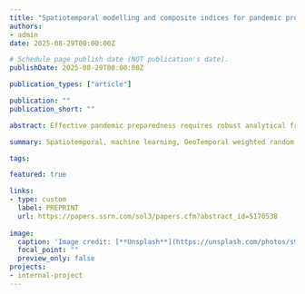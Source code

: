 ```yaml
---
title: "Spatiotemporal modelling and composite indices for pandemic preparedness: A novel geospatial-temporal approach"
authors:
- admin
date: 2025-08-29T00:00:00Z

# Schedule page publish date (NOT publication's date).
publishDate: 2025-08-29T00:00:00Z

publication_types: ["article"]

publication: ""
publication_short: ""

abstract: Effective pandemic preparedness requires robust analytical frameworks that capture the spatiotemporal evolution of infectious diseases. We propose a novel geographically and temporally weighted random forest (GTWRF) model designed to enhance predictive accuracy in epidemic modelling by integrating spatial and temporal dependencies within an adaptive weighting framework. GTWRF incorporates one novel and two existing spatiotemporal distance (STD) functions into Gaussian distance-decay weight function, dynamically assigning higher weights to observations closer in space and time. This model was applied to COVID-19 incidence across US counties, addressing key limitations of traditional geographically weighted random forest (GWRF) models. By leveraging local epidemiological, demographic (race-ethnic), socioeconomic (adversity), and environmental composite indicators, GTWRF captures dynamic regional vulnerabilities during three critical pandemic waves. Performance evaluations demonstrate that the novel STD-based GTWRF model significantly outperforms standard GWRF, reducing out-of-bag mean absolute error and root mean square error. Findings indicate that epidemiological indicators consistently drive COVID-19 incidence, while demographic (race-ethnic) factors dominate early (first wave) outbreaks, environmental factors peak in influence during the second, and socioeconomic adversity becomes more prominent in the third wave. Regional vulnerabilities, particularly in the South and West, persisted, with multiple indicators contributing significantly to COVID-19 incidence. The superior predictive capability of GTWRF in modelling spatiotemporal disease spread underscores its potential for real-time outbreak monitoring, resource allocation and targeted intervention strategies. This study provides valuable insights for public health policymakers seeking to enhance pandemic preparedness strategies and mitigate structural vulnerabilities in future outbreaks.

summary: Spatiotemporal, machine learning, GeoTemporal weighted random forest, composite indicators, COVID-19, pandemic preparedness.

tags:

featured: true

links:
- type: custom
  label: PREPRINT
  url: https://papers.ssrn.com/sol3/papers.cfm?abstract_id=5170538
  
image:
  caption: 'Image credit: [**Unsplash**](https://unsplash.com/photos/s9CC2SKySJM)'
  focal_point: ""
  preview_only: false
projects:
- internal-project
---
```

